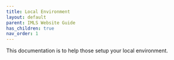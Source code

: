 ```yaml
---
title: Local Environment
layout: default
parent: IMLS Website Guide
has_children: true
nav_order: 1
---
```


This documentation is to help those setup your local environment.